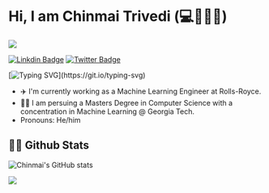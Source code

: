 # Hi, I am Chinmai Trivedi (:computer::brain::mechanical_arm::beer:)

![](https://komarev.com/ghpvc/?username=your-github-username&color=orange)

[![Linkdin Badge](https://img.shields.io/badge/-LinkdIn-0e76a8?style=flat-square&logo=Linkdin&logoColor=white)](https://linkedin.com/in/chinmai-trivedi)
[![Twitter Badge](https://img.shields.io/badge/-Twitter-00acee?style=flat-square&logo=Twitter&logoColor=white)](https://twitter.com/ChinmaiTrivedi)

[![Typing SVG](https://readme-typing-svg.herokuapp.com?color=%2336BCF7&lines=Welcome+to+my+GitHub+page.;I+am+an+Engineer+and+Grad+Student.;Nice+to+meet+you!)](https://git.io/typing-svg)

* :airplane: I'm currently working as a Machine Learning Engineer at Rolls-Royce.
* :man_student: I am persuing a Masters Degree in Computer Science with a concentration in Machine Learning @ Georgia Tech. 
* Pronouns: He/him

## 👨‍💻 Github Stats

![Chinmai's GitHub stats](https://github-readme-stats.vercel.app/api?username=chinmai93&count_private=true&show_icons=true&theme=gotham)

<img align="center" src="https://github-readme-stats.vercel.app/api/top-langs/?username=chinmai93&layout=compact" />
